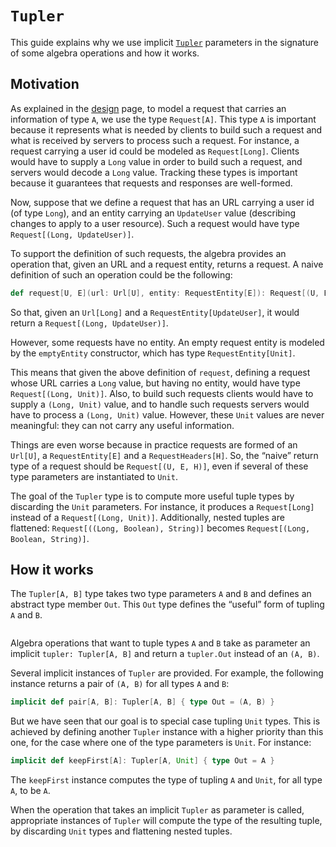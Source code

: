 # `Tupler`

This guide explains why we use implicit [`Tupler`](unchecked:/api/endpoints/Tupler.html) parameters
in the signature of some algebra operations and how it works.

## Motivation

As explained in the [design](/design.md) page, to model a request that carries
an information of type `A`, we use the type `Request[A]`. This type `A` is
important because it represents what is needed by clients to build such
a request and what is received by servers to process such a request. For
instance, a request carrying a user id could be modeled as `Request[Long]`.
Clients would have to supply a `Long` value in order to build such a request,
and servers would decode a `Long` value. Tracking these types is important
because it guarantees that requests and responses are well-formed.

Now, suppose that we define a request that has an URL carrying a user id
(of type `Long`), and an entity carrying an `UpdateUser` value (describing
changes to apply to a user resource). Such a request would have type
`Request[(Long, UpdateUser)]`.

To support the definition of such requests, the algebra provides an
operation that, given an URL and a request entity, returns a request.
A naive definition of such an operation could be the following:

~~~ scala
def request[U, E](url: Url[U], entity: RequestEntity[E]): Request[(U, E)]
~~~

So that, given an `Url[Long]` and a `RequestEntity[UpdateUser]`, it
would return a `Request[(Long, UpdateUser)]`.

However, some requests have no entity. An empty request entity is modeled
by the `emptyEntity` constructor, which has type `RequestEntity[Unit]`.

This means that given the above definition of `request`, defining a
request whose URL carries a `Long` value, but having no entity, would
have type `Request[(Long, Unit)]`. Also, to build such requests
clients would have to supply a `(Long, Unit)` value, and to handle
such requests servers would have to process a `(Long, Unit)` value.
However, these `Unit` values are never meaningful: they can not carry
any useful information.

Things are even worse because in practice requests are formed of an
`Url[U]`, a `RequestEntity[E]` and a `RequestHeaders[H]`. So, the
“naive” return type of a request should be `Request[(U, E, H)]`,
even if several of these type parameters are instantiated to `Unit`.

The goal of the `Tupler` type is to compute more useful tuple types
by discarding the `Unit` parameters. For instance, it produces a
`Request[Long]` instead of a `Request[(Long, Unit)]`. Additionally,
nested tuples are flattened: `Request[((Long, Boolean), String)]`
becomes `Request[(Long, Boolean, String)]`.

## How it works

The `Tupler[A, B]` type takes two type parameters `A` and `B`
and defines an abstract type member `Out`. This `Out` type defines
the “useful” form of tupling `A` and `B`.

~~~ scala src=../../../../../json-schema/json-schema/src/main/scala/endpoints/Tupler.scala#definition
~~~

Algebra operations that want to tuple types `A` and `B` take as
parameter an implicit `tupler: Tupler[A, B]` and return a
`tupler.Out` instead of an `(A, B)`.

Several implicit instances of `Tupler` are provided. For example,
the following instance returns a pair of `(A, B)` for all types
`A` and `B`:

~~~ scala
implicit def pair[A, B]: Tupler[A, B] { type Out = (A, B) }
~~~

But we have seen that our goal is to special case tupling `Unit`
types. This is achieved by defining another `Tupler` instance
with a higher priority than this one, for the case where one
of the type parameters is `Unit`. For instance:

~~~ scala
implicit def keepFirst[A]: Tupler[A, Unit] { type Out = A }
~~~

The `keepFirst` instance computes the type of tupling `A`
and `Unit`, for all type `A`, to be `A`.

When the operation that takes an implicit `Tupler` as parameter
is called, appropriate instances of `Tupler` will compute the type
of the resulting tuple, by discarding `Unit` types and flattening
nested tuples.
